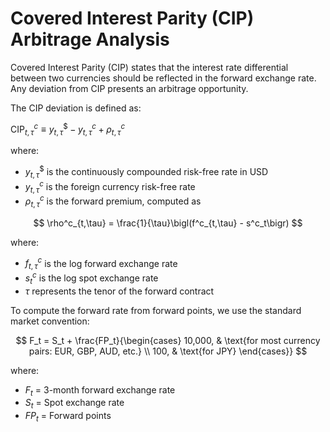 # Covered Interest Parity (CIP) Arbitrage Analysis

Covered Interest Parity (CIP) states that the interest rate differential between two currencies should be reflected in the forward exchange rate. Any deviation from CIP presents an arbitrage opportunity.

The CIP deviation is defined as:

$\text{CIP}^c_{t,\tau} \equiv y^{\$}_{t,\tau} - y^c_{t,\tau} + \rho^c_{t,\tau}$

where:

- $y^{\$}_{t,\tau}$ is the continuously compounded risk-free rate in USD  
- $y^c_{t,\tau}$ is the foreign currency risk-free rate  
- $\rho^c_{t,\tau}$ is the forward premium, computed as

$$
\rho^c_{t,\tau} = \frac{1}{\tau}\bigl(f^c_{t,\tau} - s^c_t\bigr)
$$

where:
- $f^c_{t,\tau}$ is the log forward exchange rate  
- $s^c_t$ is the log spot exchange rate  
- $\tau$ represents the tenor of the forward contract  

To compute the forward rate from forward points, we use the standard market convention:

$$
F_t = S_t + \frac{FP_t}{\begin{cases}
10,000, & \text{for most currency pairs: EUR, GBP, AUD, etc.} \\
100, & \text{for JPY}
\end{cases}}
$$

where:
- $F_t$ = 3-month forward exchange rate  
- $S_t$ = Spot exchange rate  
- $FP_t$ = Forward points  

